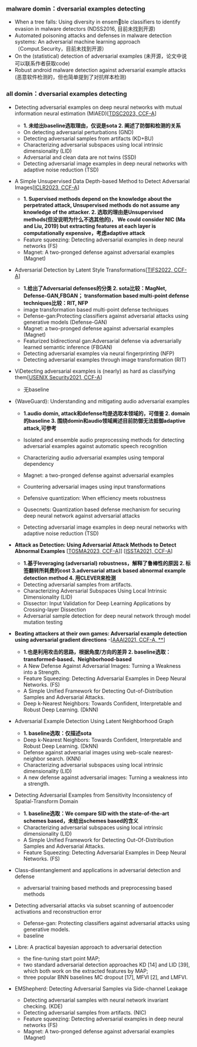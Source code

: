 ### malware domin：dversarial examples detecting
- When a tree falls: Using diversity in ensemble classifiers to identify evasion in malware detectors (NDSS2016, 目前未找到开源)
- Automated poisoning attacks and defenses in malware detection systems: An adversarial machine learning approach （Comput.Security，目前未找到开源）
- On the (statistical) detection of adversarial examples  (未开源，论文中说可以联系作者获取code)
- Robust android malware detection against adversarial example attacks  (恶意软件检测的，但也简单提到了对抗样本检测)


### all domin：dversarial examples detecting
- Detecting adversarial examples on deep neural networks with mutual information neural estimation (MIAED)[[TDSC2023, CCF-A](https://ieeexplore.ieee.org/stamp/stamp.jsp?arnumber=10034820)]
  - **1. 未给出baseline选取理由，仅说是sota 2. 阐述了防御和检测的关系**
  - On detecting adversarial perturbations (GND)
  - Detecting adversarial samples from artifacts (KD+BU)
  - Characterizing adversarial subspaces using local intrinsic dimensionality (LID)
  - Adversarial and clean data are not twins (SSD)
  - Detecting adversarial image examples in deep neural networks with adaptive noise reduction (TSD)
  
- A Simple Unsupervised Data Depth-based Method to Detect Adversarial Images[[ICLR2023, CCF-A](https://openreview.net/pdf?id=RIcaT3C0wP)]
  - **1. Supervised methods depend on the knowledge about the perpetrated attack, Unsupervised methods do not assume any knowledge of the attacker. 2. 选取的理由是Unsupervised methods(但没说明为什么不选其他的)，  We could consider NIC (Ma and Liu, 2019) but extracting features at each layer is computationally expensive，考虑adaptive attack**
   - Feature squeezing: Detecting adversarial examples in deep neural networks (FS)
   - Magnet: A two-pronged defense against adversarial examples (Magnet)


- Adversarial Detection by Latent Style Transformations[[TIFS2022, CCF-A](https://arxiv.org/pdf/2006.09701.pdf)]
  - **1.给出了Adversarial defenses的分类  2. sota比较：MagNet, Defense-GAN,FBGAN； transformation based multi-point defense techniques比较：RIT, NFP**
  - image transformation based multi-point defense techniques 
  - Defense-gan:Protecting classifiers against adversarial attacks using generative models (Defense-GAN)
  - Magnet: a two-pronged defense against adversarial examples (Magnet)
  - Featurized bidirectional gan:Adversarial defense via adversarially learned semantic inference (FBGAN)
  - Detecting adversarial examples via neural fingerprinting (NFP)
  - Detecting adversarial examples through image transformation (RIT)
  
- ViDetecting adversarial examples is (nearly) as hard as classifying them[[USENIX Security2021, CCF-A](https://www.usenix.org/system/files/sec21-hussain.pdf)]
  - 无baseline

- {WaveGuard}: Understanding and mitigating audio adversarial examples
  - **1.audio domin, attack和defense均是选取本领域的，可借鉴  2. domain的baseline 3. 围绕domin和audio领域阐述目前防御无法抵御adaptive attack,可参考**
  - Isolated and ensemble audio preprocessing methods for detecting adversarial examples against automatic speech recognition
  - Characterizing audio adversarial examples using temporal dependency
  
  - Magnet: a two-pronged defense against adversarial examples
  - Countering adversarial images using input transformations
  - Defensive quantization: When efficiency meets robustness
  - Qusecnets: Quantization based defense mechanism for securing deep neural network against adversarial attacks
  - Detecting adversarial image examples in deep neural networks with adaptive noise reduction (TSD)


- **Attack as Detection: Using Adversarial Attack Methods to Detect Abnormal Examples**
[[TOSMA2023, CCF-A](https://dl.acm.org/doi/pdf/10.1145/3631977)]]
[[ISSTA2021, CCF-A](https://dl.acm.org/doi/pdf/10.1145/3460319.3464822)]
  - **1.基于leveraging (adversarial) robustness，解释了鲁棒性的原因 2. 标签翻转所耗费的cost 3.adversarial attack based abnormal example detection method 4. 用CLEVER来检测** 
  - Detecting adversarial samples from artifacts.
  - Characterizing Adversarial Subspaces Using Local Intrinsic Dimensionality (LID)
  - Dissector: Input Validation for Deep Learning Applications by Crossing-layer Dissection
  - Adversarial sample detection for deep neural network through model mutation testing


- **Beating attackers at their own games: Adversarial example detection using adversarial gradient directions**
  -[[AAAI2021, CCF-A, **](https://scholar.google.com/scholar?hl=en&as_sdt=0%2C5&q=Detecting+Adversarial+Sample&btnG=)] 
  - **1.也是利用攻击的思路，根据角度/方向的差异 2. baseline选取：transformed-based、Neighborhood-based**
  - A New Defense Against Adversarial Images: Turning a Weakness into a Strength.
  - Feature Squeezing: Detecting Adversarial Examples in Deep Neural Networks. (FS)
  - A Simple Unified Framework for Detecting Out-of-Distribution Samples and Adversarial Attacks.
  - Deep k-Nearest Neighbors: Towards Confident, Interpretable and Robust Deep Learning. (DkNN)


- Adversarial Example Detection Using Latent Neighborhood Graph
  - **1. baseline选取：仅描述sota**
  - Deep k-Nearest Neighbors: Towards Confident, Interpretable and Robust Deep Learning. (DkNN)
  - Defense against adversarial images using web-scale nearest-neighbor search. (KNN)
  - Characterizing adversarial subspaces using local intrinsic dimensionality (LID)
  - A new defense against adversarial images: Turning a weakness into a strength.

- Detecting Adversarial Examples from Sensitivity Inconsistency of Spatial-Transform Domain
  - **1. baseline选取：We compare SID with the state-of-the-art schemes based，未给出schemes based的含义**
  - Characterizing adversarial subspaces using local intrinsic dimensionality (LID)
  - A Simple Unified Framework for Detecting Out-Of-Distribution Samples and Adversarial Attacks. 
  - Feature Squeezing: Detecting Adversarial Examples in Deep Neural Networks. (FS)


- Class-disentanglement and applications in adversarial detection and defense 
  - adversarial training based methods and preprocessing based methods

- Detecting adversarial attacks via subset scanning of autoencoder activations and reconstruction error
  - Defense-gan: Protecting classifiers against adversarial attacks using generative models.
  - baseline
  

- Libre: A practical bayesian approach to adversarial detection
  - the fine-tuning start point MAP; 
  - two standard adversarial detection approaches KD [14] and LID [39], which both work on the extracted features by MAP; 
  - three popular BNN baselines MC dropout [17], MFVI [2], and LMFVI.

  
- EMShepherd: Detecting Adversarial Samples via Side-channel Leakage
  - Detecting adversarial samples with neural network invariant checking. (KDE)
  - Detecting adversarial samples from artifacts. (NIC)
  - Feature squeezing: Detecting adversarial examples in deep neural networks (FS)
  - Magnet: A two-pronged defense against adversarial examples (Magnet)
  